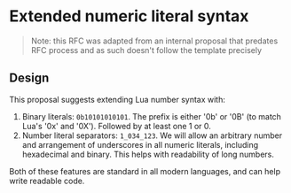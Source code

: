 # Extended numeric literal syntax

> Note: this RFC was adapted from an internal proposal that predates RFC process and as such doesn't follow the template precisely

## Design

This proposal suggests extending Lua number syntax with:

1. Binary literals: `0b10101010101`. The prefix is either '0b' or '0B' (to match Lua's '0x' and '0X'). Followed by at least one 1 or 0.
2. Number literal separators: `1_034_123`. We will allow an arbitrary number  and arrangement of underscores in all numeric literals, including hexadecimal and binary. This helps with readability of long numbers.

Both of these features are standard in all modern languages, and can help write readable code. 
